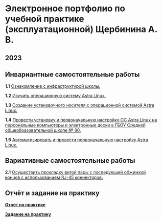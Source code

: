 # Электронное портфолио по учебной практике (эксплуатационной) Щербинина А. В.
## 2023
## Инвариантные самостоятельные работы
**1.1** [Ознакомление с инфраструктурой школы.]()

**1.2** [Изучить операционную систему Astra Linux.]()

**1.3** [Создание установочного носителя с операционной системой Astra Linux.]()

**1.4** [Провести установку и первоначальную настройку ОС Astra Linux на персональные компьютеры и электронные доски в ГБОУ Средней общеобразовательной школе № 80.]()

**1.5** [Автоматизировать и провести первоначальную настройку Astra Linux.]()

## Вариативные самостоятельные работы
**2.1** [Осуществить прокладку витой пары с последующей обжимкой концов с использованием RJ-45 коннекторов.]()

## Отчёт и задание на практику
[**Отчёт по практике**]()

[**Задание на практику**]()
